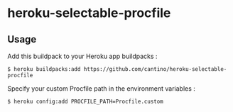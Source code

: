 heroku-selectable-procfile
==========================

## Usage

Add this buildpack to your Heroku app buildpacks :

    $ heroku buildpacks:add https://github.com/cantino/heroku-selectable-procfile

Specify your custom Procfile path in the environment variables :

    $ heroku config:add PROCFILE_PATH=Procfile.custom
